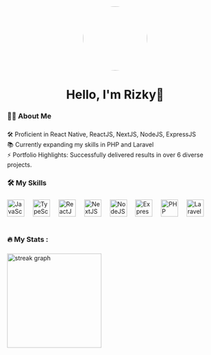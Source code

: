 <div align="center">
  <img height="150" src="https://avatars.githubusercontent.com/u/112792566?v=4" style="border-radius: 50%;" />
</div>

###

<h1 align="center">Hello, I'm Rizky👋</h1>

###

<h3 align="left">🧑‍💻 About Me</h3> 

###

<p align="left">
  🛠 Proficient in React Native, ReactJS, NextJS, NodeJS, ExpressJS<br>
  📚 Currently expanding my skills in PHP and Laravel<br>
  ⚡ Portfolio Highlights: Successfully delivered results in over 6 diverse projects.
</p>

###

<h3 align="left">🛠 My Skills</h3>

###

<div align="left">
<img src="https://cdn.jsdelivr.net/gh/devicons/devicon/icons/javascript/javascript-original.svg" height="40" alt="JavaScript logo" />
<img width="12" />
<img src="https://cdn.jsdelivr.net/gh/devicons/devicon/icons/typescript/typescript-original.svg" height="40" alt="TypeScript logo" />
<img width="12" />
<img src="https://cdn.jsdelivr.net/gh/devicons/devicon/icons/react/react-original.svg" height="40" alt="ReactJS logo" />
<img width="12" />
<img src="https://cdn.jsdelivr.net/gh/devicons/devicon/icons/nextjs/nextjs-original-wordmark.svg" height="40" alt="NextJS logo" />
<img width="12" />
<img src="https://cdn.jsdelivr.net/gh/devicons/devicon/icons/nodejs/nodejs-original-wordmark.svg" height="40" alt="NodeJS logo" />
<img width="12" />
<img src="https://cdn.jsdelivr.net/gh/devicons/devicon/icons/express/express-original-wordmark.svg" height="40" alt="ExpressJS logo" />
<img width="12" />
<img src="https://cdn.jsdelivr.net/gh/devicons/devicon/icons/php/php-original.svg" height="40" alt="PHP logo" />
<img width="12" />
<img src="https://cdn.jsdelivr.net/gh/devicons/devicon/icons/laravel/laravel-plain-wordmark.svg" height="40" alt="Laravel logo" />
<img width="12" />
</div>
<br>

###

<h3 align="left">🔥   My Stats :</h3>

###

<div align="left">
  <img src="https://streak-stats.demolab.com?user=mrizkysolehudin&locale=en&mode=daily&theme=dark&hide_border=false&border_radius=5&order=3" height="220" alt="streak graph" />

</div>

###
